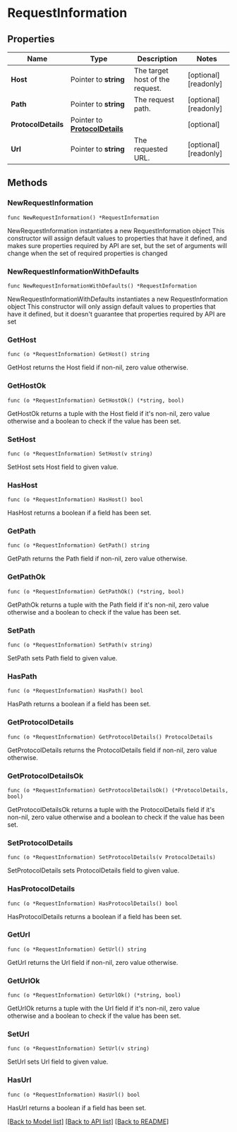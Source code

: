 # RequestInformation

## Properties

Name | Type | Description | Notes
------------ | ------------- | ------------- | -------------
**Host** | Pointer to **string** | The target host of the request. | [optional] [readonly] 
**Path** | Pointer to **string** | The request path. | [optional] [readonly] 
**ProtocolDetails** | Pointer to [**ProtocolDetails**](ProtocolDetails.md) |  | [optional] 
**Url** | Pointer to **string** | The requested URL. | [optional] [readonly] 

## Methods

### NewRequestInformation

`func NewRequestInformation() *RequestInformation`

NewRequestInformation instantiates a new RequestInformation object
This constructor will assign default values to properties that have it defined,
and makes sure properties required by API are set, but the set of arguments
will change when the set of required properties is changed

### NewRequestInformationWithDefaults

`func NewRequestInformationWithDefaults() *RequestInformation`

NewRequestInformationWithDefaults instantiates a new RequestInformation object
This constructor will only assign default values to properties that have it defined,
but it doesn't guarantee that properties required by API are set

### GetHost

`func (o *RequestInformation) GetHost() string`

GetHost returns the Host field if non-nil, zero value otherwise.

### GetHostOk

`func (o *RequestInformation) GetHostOk() (*string, bool)`

GetHostOk returns a tuple with the Host field if it's non-nil, zero value otherwise
and a boolean to check if the value has been set.

### SetHost

`func (o *RequestInformation) SetHost(v string)`

SetHost sets Host field to given value.

### HasHost

`func (o *RequestInformation) HasHost() bool`

HasHost returns a boolean if a field has been set.

### GetPath

`func (o *RequestInformation) GetPath() string`

GetPath returns the Path field if non-nil, zero value otherwise.

### GetPathOk

`func (o *RequestInformation) GetPathOk() (*string, bool)`

GetPathOk returns a tuple with the Path field if it's non-nil, zero value otherwise
and a boolean to check if the value has been set.

### SetPath

`func (o *RequestInformation) SetPath(v string)`

SetPath sets Path field to given value.

### HasPath

`func (o *RequestInformation) HasPath() bool`

HasPath returns a boolean if a field has been set.

### GetProtocolDetails

`func (o *RequestInformation) GetProtocolDetails() ProtocolDetails`

GetProtocolDetails returns the ProtocolDetails field if non-nil, zero value otherwise.

### GetProtocolDetailsOk

`func (o *RequestInformation) GetProtocolDetailsOk() (*ProtocolDetails, bool)`

GetProtocolDetailsOk returns a tuple with the ProtocolDetails field if it's non-nil, zero value otherwise
and a boolean to check if the value has been set.

### SetProtocolDetails

`func (o *RequestInformation) SetProtocolDetails(v ProtocolDetails)`

SetProtocolDetails sets ProtocolDetails field to given value.

### HasProtocolDetails

`func (o *RequestInformation) HasProtocolDetails() bool`

HasProtocolDetails returns a boolean if a field has been set.

### GetUrl

`func (o *RequestInformation) GetUrl() string`

GetUrl returns the Url field if non-nil, zero value otherwise.

### GetUrlOk

`func (o *RequestInformation) GetUrlOk() (*string, bool)`

GetUrlOk returns a tuple with the Url field if it's non-nil, zero value otherwise
and a boolean to check if the value has been set.

### SetUrl

`func (o *RequestInformation) SetUrl(v string)`

SetUrl sets Url field to given value.

### HasUrl

`func (o *RequestInformation) HasUrl() bool`

HasUrl returns a boolean if a field has been set.


[[Back to Model list]](../README.md#documentation-for-models) [[Back to API list]](../README.md#documentation-for-api-endpoints) [[Back to README]](../README.md)


